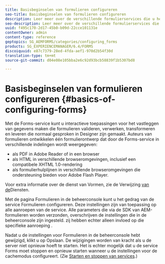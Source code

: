 ```yaml
---
title: Basisbeginselen van formulieren configureren
seo-title: Basisbeginselen van formulieren configureren
description: Leer meer over de verschillende formulierservices die u helpen interactieve toepassingen voor het vastleggen van gegevens te maken.
seo-description: Leer meer over de verschillende formulierservices die u helpen interactieve toepassingen voor het vastleggen van gegevens te maken.
uuid: f495c170-2d17-45b0-b09d-22cce101131e
contentOwner: admin
content-type: reference
geptopics: SG_AEMFORMS/categories/configuring_forms
products: SG_EXPERIENCEMANAGER/6.4/FORMS
discoiquuid: e87c7379-28ed-4fda-aef1-970d2b54f30d
translation-type: tm+mt
source-git-commit: d04e08e105bba2e6c92d93bcb58839f1b5307bd8

---
```



# Basisbeginselen van formulieren configureren {#basics-of-configuring-forms}

Met de Forms-service kunt u interactieve toepassingen voor het vastleggen van gegevens maken die formulieren valideren, verwerken, transformeren en leveren die normaal gesproken in Designer zijn gemaakt. Auteurs van formulieren ontwikkelen één formulierontwerp dat door de Forms-service in verschillende indelingen wordt weergegeven:

* als PDF in Adobe Reader of in een browser
* als HTML in verschillende browseromgevingen, inclusief een compatibele XHTML 1.0-rendering
* als formulierhulplijnen in verschillende browseromgevingen die ondersteuning bieden voor Adobe Flash Player.

Voor extra informatie over de dienst van Vormen, zie de Verwijzing [van de](https://www.adobe.com/go/learn_aemforms_services_63)Diensten.

Met de pagina Formulieren in de beheerconsole kunt u het gedrag van de service Formulieren configureren. Deze instellingen zijn van toepassing op alle aanroepen van de service. Alle parameters die via de SDK van AEM-formulieren worden verzonden, overschrijven de instellingen die in de beheerconsole zijn ingesteld. zij hebben echter alleen invloed op die specifieke aanroeping .

Nadat u de instellingen voor Formulieren in de beheerconsole hebt gewijzigd, klikt u op Opslaan. De wijzigingen worden van kracht als u de server niet opnieuw hoeft te starten. Het is echter mogelijk dat u de service Forms moet stoppen en opnieuw starten wanneer u de instellingen voor de cachemodus configureert. (Zie [Starten en stoppen van services](/help/forms/using/admin-help/starting-stopping-services.md#starting-and-stopping-services).)

